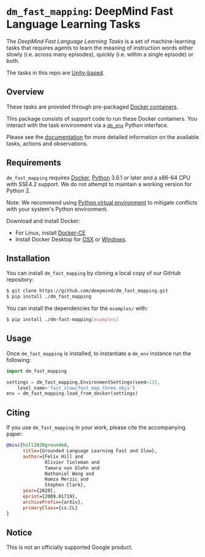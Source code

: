 # `dm_fast_mapping`: DeepMind Fast Language Learning Tasks

The *DeepMind Fast Language Learning Tasks* is a set of machine-learning tasks
that requires agents to learn the meaning of instruction words either slowly
(i.e. across many episodes), quickly (i.e. within a single episode) or both.

The tasks in this repo are [Unity-based](http://unity3d.com/).

## Overview

These tasks are provided through pre-packaged
[Docker containers](http://www.docker.com).

This package consists of support code to run these Docker containers. You
interact with the task environment via a
[`dm_env`](http://www.github.com/deepmind/dm_env) Python interface.

Please see the [documentation](docs/index.md) for more detailed information on
the available tasks, actions and observations.

## Requirements

`dm_fast_mapping` requires [Docker](https://www.docker.com),
[Python](https://www.python.org/) 3.6.1 or later and a x86-64 CPU with SSE4.2
support. We do not attempt to maintain a working version for Python 2.

Note: We recommend using
[Python virtual environment](https://docs.python.org/3/tutorial/venv.html) to
mitigate conflicts with your system's Python environment.

Download and install Docker:

*   For Linux, install [Docker-CE](https://docs.docker.com/install/)
*   Install Docker Desktop for
    [OSX](https://docs.docker.com/docker-for-mac/install/) or
    [Windows](https://docs.docker.com/docker-for-windows/install/).

## Installation

You can install `dm_fast_mapping` by cloning a local copy of our GitHub
repository:

```bash
$ git clone https://github.com/deepmind/dm_fast_mapping.git
$ pip install ./dm_fast_mapping
```

You can install the dependencies for the `examples/` with:

```bash
$ pip install ./dm-fast-mapping[examples]
```

## Usage

Once `dm_fast_mapping` is installed, to instantiate a `dm_env` instance run the
following:

```python
import dm_fast_mapping

settings = dm_fast_mapping.EnvironmentSettings(seed=123,
    level_name='fast_slow/fast_map_three_objs')
env = dm_fast_mapping.load_from_docker(settings)
```

## Citing

If you use `dm_fast_mapping` in your work, please cite the accompanying paper:

```bibtex
@misc{hill2020grounded,
      title={Grounded Language Learning Fast and Slow},
      author={Felix Hill and
              Olivier Tieleman and
              Tamara von Glehn and
              Nathaniel Wong and
              Hamza Merzic and
              Stephen Clark},
      year={2020},
      eprint={2009.01719},
      archivePrefix={arXiv},
      primaryClass={cs.CL}
}
```

## Notice

This is not an officially supported Google product.
